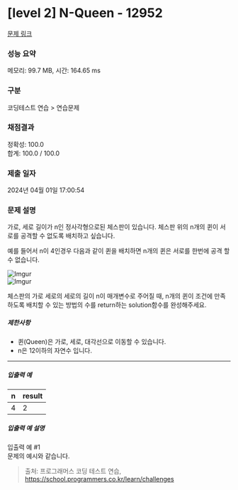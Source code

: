 # [level 2] N-Queen - 12952 

[문제 링크](https://school.programmers.co.kr/learn/courses/30/lessons/12952) 

### 성능 요약

메모리: 99.7 MB, 시간: 164.65 ms

### 구분

코딩테스트 연습 > 연습문제

### 채점결과

정확성: 100.0<br/>합계: 100.0 / 100.0

### 제출 일자

2024년 04월 01일 17:00:54

### 문제 설명

<p>가로, 세로 길이가 n인 정사각형으로된 체스판이 있습니다. 체스판 위의 n개의 퀸이 서로를 공격할 수 없도록 배치하고 싶습니다.</p>

<p>예를 들어서 n이 4인경우 다음과 같이 퀸을 배치하면 n개의 퀸은 서로를 한번에 공격 할 수 없습니다.</p>

<p><img src="https://i.imgur.com/lt2zdK6.png" title="" alt="Imgur"><br>
<img src="https://i.imgur.com/5c5EUrq.png" title="" alt="Imgur"></p>

<p>체스판의 가로 세로의 세로의 길이 n이 매개변수로 주어질 때, n개의 퀸이 조건에 만족 하도록 배치할 수 있는 방법의 수를 return하는 solution함수를 완성해주세요.</p>

<h5>제한사항</h5>

<ul>
<li>퀸(Queen)은 가로, 세로, 대각선으로 이동할 수 있습니다.</li>
<li>n은 12이하의 자연수 입니다.</li>
</ul>

<hr>

<h5>입출력 예</h5>
<table class="table">
        <thead><tr>
<th>n</th>
<th>result</th>
</tr>
</thead>
        <tbody><tr>
<td>4</td>
<td>2</td>
</tr>
</tbody>
      </table>
<h5>입출력 예 설명</h5>

<p>입출력 예 #1<br>
문제의 예시와 같습니다.</p>


> 출처: 프로그래머스 코딩 테스트 연습, https://school.programmers.co.kr/learn/challenges